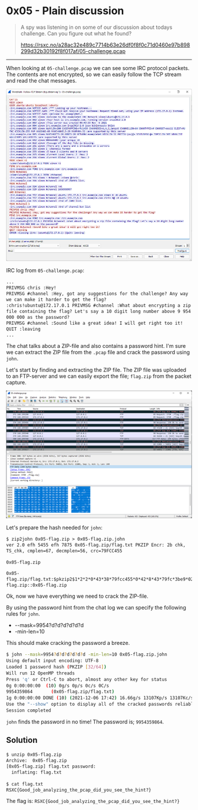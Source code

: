 # 0x05 - Plain discussion

> A spy was listening in on some of our discussion about todays challenge. Can you figure out what he found?
> 
> https://rsxc.no/a28ac32e489c7714b63e26df0f8f0c71d0460e97b898299d32b30192f8f017af/05-challenge.pcap

---

When looking at `05-challenge.pcap` we can see some IRC protocol packets. The contents are not encrypted, so we can easily follow the TCP stream and read the chat messages.

![](0x05-00.png "")

IRC log from `05-challenge.pcap`:
```
...
PRIVMSG chris :Hey!
PRIVMSG #channel :Hey, got any suggestions for the challenge? Any way we can make it harder to get the flag?
:chris!ubuntu@172.17.0.1 PRIVMSG #channel :What about encrypting a zip file containing the flag? Let's say a 10 digit long number above 9 954 000 000 as the password?
PRIVMSG #channel :Sound like a great idea! I will get right too it!
QUIT :leaving
...
```

The chat talks about a ZIP-file and also contains a password hint. I'm sure we can extract the ZIP file from the `.pcap` file and crack the password using `john`.

Let's start by finding and extracting the ZIP file. The ZIP file was uploaded to an FTP-server and we can easily export the file; `flag.zip` from the packet capture.

![](0x05-01.png "")

Let's prepare the hash needed for `john`:
```
$ zip2john 0x05-flag.zip > 0x05-flag.zip.john
ver 2.0 efh 5455 efh 7875 0x05-flag.zip/flag.txt PKZIP Encr: 2b chk, TS_chk, cmplen=67, decmplen=56, crc=79FCC455
```

`0x05-flag.zip`
```
0x05-flag.zip/flag.txt:$pkzip2$1*2*2*0*43*38*79fcc455*0*42*8*43*79fc*3be9*0243efdf9cb6dd620461445590d327132f509b28168b0ce34e101925242bf1d416bc90ffc3b3ca2d28eb48592aad201d17c0dcb51c533aa63150f1ce06c7673d86277c*$/pkzip2$:flag.txt:0x05-flag.zip::0x05-flag.zip
```

Ok, now we have everything we need to crack the ZIP-file.

By using the password hint from the chat log we can specify the following rules for `john`.

- --mask=9954?d?d?d?d?d?d
- -min-len=10 

This should make cracking the password a breeze.

```bash
$ john --mask=9954?d?d?d?d?d?d -min-len=10 0x05-flag.zip.john
Using default input encoding: UTF-8
Loaded 1 password hash (PKZIP [32/64])
Will run 12 OpenMP threads
Press 'q' or Ctrl-C to abort, almost any other key for status
0g 0:00:00:00  (10) 0g/s 0p/s 0c/s 0C/s
9954359864       (0x05-flag.zip/flag.txt)
1g 0:00:00:00 DONE (10) (2021-12-06 17:42) 16.66g/s 13107Kp/s 13107Kc/s 13107KC/s 9954586054..9954039564
Use the "--show" option to display all of the cracked passwords reliably
Session completed
```

`john` finds the password in no time! The password is; `9954359864`.

## Solution

```
$ unzip 0x05-flag.zip
Archive:  0x05-flag.zip
[0x05-flag.zip] flag.txt password:
  inflating: flag.txt

$ cat flag.txt
RSXC{Good_job_analyzing_the_pcap_did_you_see_the_hint?}
```

The flag is: `RSXC{Good_job_analyzing_the_pcap_did_you_see_the_hint?}`

